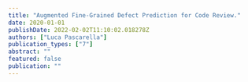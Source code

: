 ```yaml
---
title: "Augmented Fine-Grained Defect Prediction for Code Review."
date: 2020-01-01
publishDate: 2022-02-02T11:10:02.018278Z
authors: ["Luca Pascarella"]
publication_types: ["7"]
abstract: ""
featured: false
publication: ""
---
```


